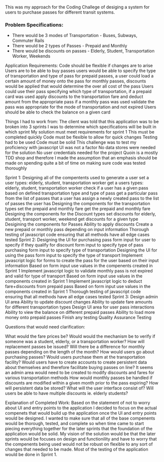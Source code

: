 <p>This was my approach for the Coding Challege of desiging a system for users to purchase passes for different transit systems.</p>

<p>
	<h3>Problem Specifications:</h3>
	<ul>
		<li>There would be 3 modes of Transportation - Buses, Subways, Commuter Rails</li>
		<li>There would be 2 types of Passes - Prepaid and Monthly</li>
		<li>There would be discounts on passes - Elderly, Student, Transportation Worker, Weekends</li>
	</ul>
</p>
Application Requirements:
	Code should be flexible if changes are to arise
	Users are to be able to buy passes
		users would be able to specify the type of transportation and type of pass
		for prepaid passes, a user could load a certain amount of money onto the pass
		for monthly passes, discounts would be applied that would determine the over all cost of the pass
	Users could use their pass
		specifying which type of transportation,
		if a prepaid card was used apply discounts to the transportation fare and deduct amount from the appropriate pass
		if a monthly pass was used validate the pass was appropriate for the mode of transportation and not expired
	Users should be able to check the balance on a given card

Things I had to work from:
The client was told that this application was to be broken into 3 sprints
I was to determine which specifications will be built in which sprint
My solution must meet requirements for sprint 1
This must be completed quickly
Code must be flexible to allow for quick changes
Testing had to be used
Code must be solid
This challenge was to test my proficiency with javascript
UI was not a factor
No data stores were needed for the solution
No user credentials needed for the project
Quoin is a mostly TDD shop and therefore I made the assumption that an emphasis should be made on spending quite a bit of time on making sure code was tested thoroughly

Sprint 1:
	Designing all of the compentents used to generate a user
		set a user types: elderly, student, transportation worker
		get a users types: elderly, student, transportation worker
		check if a user has a given pass based on defined transportation type and type of pass
		get a particular pass from the list of passes that a user has
		assign a newly created pass to the list of passes the user has
	Designing the components for the transportation types
		set the prepaid and monthly fare
		get the prepaid and monthly fare
	Designing the components for the Discount types
		set discounts for elderly, student, transport worker, weekend
		get discounts for a given type
	Desigining the components for Passes
		Ability to apply discounts
		Create a new prepaid or monthly pass depending on input information
	Thorough testing of javascript code ensuring that all methods have all edge cases tested
Sprint 2:
	Designing the UI for purchasing pass
		form input for user to specify if they qualify for discount
		form input to specify type of pass purchasing
		form input to specify type of transportation
	Designing the UI for using the pass
		form input to specify the type of transport
	Implement javascript logic for forms to create the pass for the user based on their input information
		Based on form input use values in the compenents created in Sprint 1
	Implement javascript logic to validate monthly pass is not expired and valid for type of transport
		Based on form input use values in the components created in Sprint 1
	Implement javascript logic to deduct fare+discounts from prepaid pass
		Based on form input use values in the components created in Sprint 1
	Thorough testing of javascript code ensuring that all methods have all edge cases tested
Sprint 3:
	Design admin UI area 
		Ability to update discount changes
		Ability to update fare amounts for different transportation types
	Design UI area for user pass interactions
		Ability to view the balance on different prepaid passes
		Ability to load more money onto prepaid passes
	Finish any testing
	Quality Assurance Testing


Questions that would need clarification:

What would the fare prices be?
Would would the mechanism be to verify if someone was a student, elderly, or a transportation worker?
How will replacement passes be issued?
Will there be a difference for monthly passes depending on the length of the month?
How would users go about purchasing passes?
Would users purchase them at the transportation facility?
Would users have to create accounts to create persistent data about themselves and therefore facilitate buying passes on line?
It seems an admin area would need to be created to modify discounts and fares for various transportation methods
How would monthly passes be handled if discounts are modified within a given month prior to the pass expiring?
How will persistent data be stored?
What will the user interface consist of?
Will users be able to have multiple discounts ie. elderly students?

Explanation of Completed Work:
	Based on the statement of not to worry about UI and entry points to the application I decided to focus on the actual compenets that would build up the application once the UI and entry points would be designed.
	I wanted to make sure that all of the base compenents would be thorough, tested, and complete so when time came to start piecing everything together for the later sprints that the foundation of the application would be solid.
	My vision of the solution would be that the later sprints would be focuses on design and functionility and have to worry that the compenents being used would not be robust on flexible to any sort of changes that needed to be made.
	Most of the testing of the application would be done in Sprint 1.



 